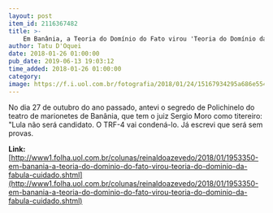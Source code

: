 ```yaml
---
layout: post
item_id: 2116367482
title: >-
    Em Banânia, a Teoria do Domínio do Fato virou 'Teoria do Domínio da Fábula'. Cuidado!
author: Tatu D'Oquei
date: 2018-01-26 01:00:00
pub_date: 2019-06-13 19:03:12
time_added: 2018-01-26 01:00:00
category: 
image: https://f.i.uol.com.br/fotografia/2018/01/24/15167934295a686e5541d2f_1516793429_3x2_md.jpg
---
```


No dia 27 de outubro do ano passado, antevi o segredo de Polichinelo do teatro de marionetes de Banânia, que tem o juiz Sergio Moro como titereiro: "Lula não será candidato. O TRF-4 vai condená-lo. Já escrevi que será sem provas.

**Link:** [http://www1.folha.uol.com.br/colunas/reinaldoazevedo/2018/01/1953350-em-banania-a-teoria-do-dominio-do-fato-virou-teoria-do-dominio-da-fabula-cuidado.shtml](http://www1.folha.uol.com.br/colunas/reinaldoazevedo/2018/01/1953350-em-banania-a-teoria-do-dominio-do-fato-virou-teoria-do-dominio-da-fabula-cuidado.shtml)

